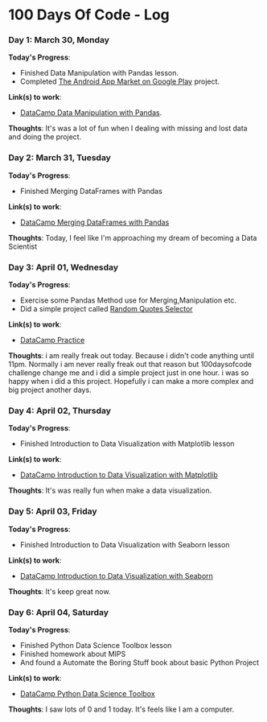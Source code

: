 # 100 Days Of Code - Log

### Day 1: March 30, Monday

**Today's Progress**:
- Finished Data Manipulation with Pandas lesson.
- Completed [The Android App Market on Google Play](https://github.com/bbetulkaya/DataCamp_Project/tree/master/The%20Android%20App%20Market%20on%20Google%20Play) project.

**Link(s) to work**:
- [DataCamp Data Manipulation with Pandas](https://learn.datacamp.com/courses/data-manipulation-with-pandas).

**Thoughts**: It's was a lot of fun when I dealing with missing and lost data and doing the project.

### Day 2: March 31, Tuesday

**Today's Progress**:
- Finished Merging DataFrames with Pandas

**Link(s) to work**:
- [DataCamp Merging DataFrames with Pandas](https://learn.datacamp.com/courses/merging-dataframes-with-pandas)

**Thoughts**: Today, I feel like I'm approaching my dream of becoming a Data Scientist

### Day 3: April 01, Wednesday

**Today's Progress**:
- Exercise some Pandas Method use for Merging,Manipulation etc.
- Did a simple project called [Random Quotes Selector](https://github.com/bbetulkaya/Random-Quotes-Selector)

**Link(s) to work**:
- [DataCamp Practice](https://learn.datacamp.com/practice)

**Thoughts**: i am really freak out today. Because i didn't code anything until 11pm. Normally i am never really freak out that reason but 100daysofcode challenge change me and i did a simple project just in one hour. i was so happy when i did a this project. Hopefully i can make a more complex and big project another days.

### Day 4: April 02, Thursday

**Today's Progress**:
- Finished Introduction to Data Visualization with Matplotlib lesson

**Link(s) to work**:
- [DataCamp Introduction to Data Visualization with Matplotlib](https://learn.datacamp.com/courses/introduction-to-data-visualization-with-matplotlib)

**Thoughts**: It's was really fun when make a data visualization. 

### Day 5: April 03, Friday

**Today's Progress**:
- Finished Introduction to Data Visualization with Seaborn lesson

**Link(s) to work**:
- [DataCamp Introduction to Data Visualization with Seaborn](https://learn.datacamp.com/courses/introduction-to-data-visualization-with-seaborn)

**Thoughts**: It's keep great now.

### Day 6: April 04, Saturday

**Today's Progress**:
- Finished Python Data Science Toolbox lesson
- Finished homework about MIPS 
- And found a Automate the Boring Stuff book about basic Python Project

**Link(s) to work**:
- [DataCamp Python Data Science Toolbox](https://learn.datacamp.com/courses/python-data-science-toolbox-part-1)

**Thoughts**: I saw lots of 0 and 1 today. It's feels like I am a computer. 
